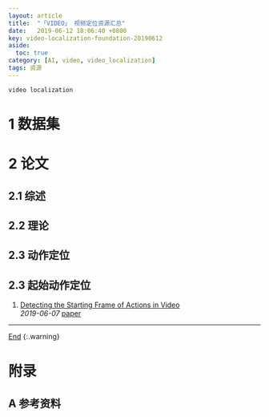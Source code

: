 ```yaml
---
layout: article
title:  "「VIDEO」 视频定位资源汇总"
date:   2019-06-12 18:06:40 +0800
key: video-localization-foundation-20190612
aside:
  toc: true
category: [AI, video, video_localization]
tags: 资源
---
```

<span id='head'></span>
`video localization`     

<!--more-->


# 1 数据集

# 2 论文
## 2.1 综述

## 2.2 理论

## 2.3 动作定位

## 2.3 起始动作定位
1. [Detecting the Starting Frame of Actions in Video](http://cn.arxiv.org/abs/1906.03340)   
*2019-06-07* [paper](https://arxiv.org/abs/1906.03340)    


-------------------  
[End](#head)
{:.warning}  


# 附录
## A 参考资料
